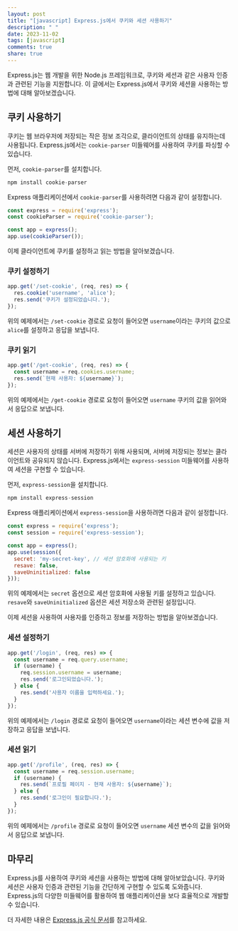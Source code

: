 ```yaml
---
layout: post
title: "[javascript] Express.js에서 쿠키와 세션 사용하기"
description: " "
date: 2023-11-02
tags: [javascript]
comments: true
share: true
---
```


Express.js는 웹 개발을 위한 Node.js 프레임워크로, 쿠키와 세션과 같은 사용자 인증과 관련된 기능을 지원합니다. 이 글에서는 Express.js에서 쿠키와 세션을 사용하는 방법에 대해 알아보겠습니다.

## 쿠키 사용하기
쿠키는 웹 브라우저에 저장되는 작은 정보 조각으로, 클라이언트의 상태를 유지하는데 사용됩니다. Express.js에서는 `cookie-parser` 미들웨어를 사용하여 쿠키를 파싱할 수 있습니다.

먼저, `cookie-parser`를 설치합니다.
```javascript
npm install cookie-parser
```

Express 애플리케이션에서 `cookie-parser`를 사용하려면 다음과 같이 설정합니다.
```javascript
const express = require('express');
const cookieParser = require('cookie-parser');

const app = express();
app.use(cookieParser());
```

이제 클라이언트에 쿠키를 설정하고 읽는 방법을 알아보겠습니다.

### 쿠키 설정하기
```javascript
app.get('/set-cookie', (req, res) => {
  res.cookie('username', 'alice');
  res.send('쿠키가 설정되었습니다.');
});
```

위의 예제에서는 `/set-cookie` 경로로 요청이 들어오면 `username`이라는 쿠키의 값으로 `alice`를 설정하고 응답을 보냅니다.

### 쿠키 읽기
```javascript
app.get('/get-cookie', (req, res) => {
  const username = req.cookies.username;
  res.send(`현재 사용자: ${username}`);
});
```

위의 예제에서는 `/get-cookie` 경로로 요청이 들어오면 `username` 쿠키의 값을 읽어와서 응답으로 보냅니다.

## 세션 사용하기
세션은 사용자의 상태를 서버에 저장하기 위해 사용되며, 서버에 저장되는 정보는 클라이언트와 공유되지 않습니다. Express.js에서는 `express-session` 미들웨어를 사용하여 세션을 구현할 수 있습니다.

먼저, `express-session`을 설치합니다.
```javascript
npm install express-session
```

Express 애플리케이션에서 `express-session`을 사용하려면 다음과 같이 설정합니다.
```javascript
const express = require('express');
const session = require('express-session');

const app = express();
app.use(session({
  secret: 'my-secret-key', // 세션 암호화에 사용되는 키
  resave: false,
  saveUninitialized: false
}));
```

위의 예제에서는 `secret` 옵션으로 세션 암호화에 사용될 키를 설정하고 있습니다. `resave`와 `saveUninitialized` 옵션은 세션 저장소와 관련된 설정입니다.

이제 세션을 사용하여 사용자를 인증하고 정보를 저장하는 방법을 알아보겠습니다.

### 세션 설정하기
```javascript
app.get('/login', (req, res) => {
  const username = req.query.username;
  if (username) {
    req.session.username = username;
    res.send('로그인되었습니다.');
  } else {
    res.send('사용자 이름을 입력하세요.');
  }
});
```

위의 예제에서는 `/login` 경로로 요청이 들어오면 `username`이라는 세션 변수에 값을 저장하고 응답을 보냅니다.

### 세션 읽기
```javascript
app.get('/profile', (req, res) => {
  const username = req.session.username;
  if (username) {
    res.send(`프로필 페이지 - 현재 사용자: ${username}`);
  } else {
    res.send('로그인이 필요합니다.');
  }
});
```

위의 예제에서는 `/profile` 경로로 요청이 들어오면 `username` 세션 변수의 값을 읽어와서 응답으로 보냅니다.

## 마무리
Express.js를 사용하여 쿠키와 세션을 사용하는 방법에 대해 알아보았습니다. 쿠키와 세션은 사용자 인증과 관련된 기능을 간단하게 구현할 수 있도록 도와줍니다. Express.js의 다양한 미들웨어를 활용하여 웹 애플리케이션을 보다 효율적으로 개발할 수 있습니다.

더 자세한 내용은 [Express.js 공식 문서](https://expressjs.com/)를 참고하세요.